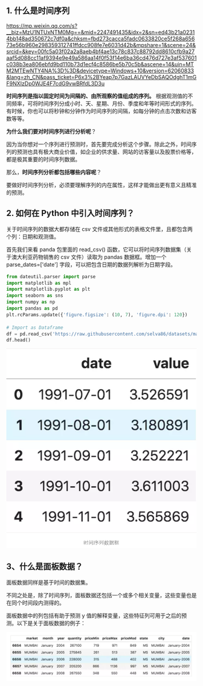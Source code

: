 ## 1. 什么是时间序列
https://mp.weixin.qq.com/s?__biz=MzU1NTUxNTM0Mg==&mid=2247491435&idx=2&sn=ed43b21a02314bb148ad350672c7df0a&chksm=fbd273cacca5fadc0633820ce5f268a65673e56b960e298359312741ffdcc908fe7e6031d42b&mpshare=1&scene=24&srcid=&key=00fc5a03f02a2a8aeb4bf4ae13c78c837c88792dd8610cfb9a27aaf5d088cc11af9394e9e49a586aa14f0f53f14e6ba36cd476d727e3af537601c038b3ea806ebfd9bd110b73d1ecf4c8586be5b70c5b&ascene=14&uin=MTM2MTEwNTY4NA%3D%3D&devicetype=Windows+10&version=62060833&lang=zh_CN&pass_ticket=P6x3%2BYeap7p7GazLAUVYeDbSAQOdghT1mGF9NXIzDp0WJE4F7cdG9vwBRfdL3D3u

**时间序列是指以固定时间为间隔的、由所观察的值组成的序列。** 根据观测值的不同频率，可将时间序列分成小时、天、星期、月份、季度和年等时间形式的序列。有时候，你也可以将秒钟和分钟作为时间序列的间隔，如每分钟的点击次数和访客数等等。

**为什么我们要对时间序列进行分析呢**？

因为当你想对一个序列进行预测时，首先要完成分析这个步骤。除此之外，时间序列的预测也具有极大商业价值，如企业的供求量、网站的访客量以及股票价格等，都是极其重要的时间序列数据。

那么，**时间序列分析都包括哪些内容呢**？

要做好时间序列分析，必须要理解序列的内在属性，这样才能做出更有意义且精准的预测。

## 2. 如何在 Python 中引入时间序列？

关于时间序列的数据大都存储在 csv 文件或其他形式的表格文件里，且都包含两个列：日期和观测值。

首先我们来看 panda 包里面的 read_csv() 函数，它可以将时间序列数据集（关于澳大利亚药物销售的 csv 文件）读取为 pandas 数据框。增加一个 parse_dates=['date'] 字段，可以把包含日期的数据列解析为日期字段。

```python
from dateutil.parser import parse 
import matplotlib as mpl
import matplotlib.pyplot as plt
import seaborn as sns
import numpy as np
import pandas as pd
plt.rcParams.update({'figure.figsize': (10, 7), 'figure.dpi': 120})

# Import as Dataframe
df = pd.read_csv('https://raw.githubusercontent.com/selva86/datasets/master/a10.csv', parse_dates=['date'])
df.head()
```
![](picture/2019-10-10-10-19-48.png)


## 3、什么是面板数据？
面板数据同样是基于时间的数据集。

 

不同之处是，除了时间序列，面板数据还包括一个或多个相关变量，这些变量也是在同个时间段内测得的。

 

面板数据中的列包括有助于预测 y 值的解释变量，这些特征列可用于之后的预测。以下是关于面板数据的例子：

![](picture/2019-10-10-10-21-50.png)










































































